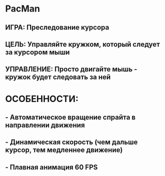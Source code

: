 # PacMan
## ИГРА: Преследование курсора
## ЦЕЛЬ: Управляйте кружком, который следует за курсором мыши
## УПРАВЛЕНИЕ: Просто двигайте мышь - кружок будет следовать за ней
# ОСОБЕННОСТИ: 
##   - Автоматическое вращение спрайта в направлении движения
##   - Динамическая скорость (чем дальше курсор, тем медленнее движение)
##   - Плавная анимация 60 FPS
